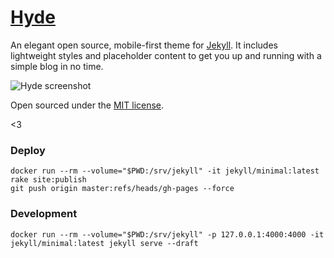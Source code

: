 # [Hyde](http://andhyde.com)

An elegant open source, mobile-first theme for [Jekyll](https://github.com/mojombo/jekyll). It includes lightweight styles and placeholder content to get you up and running with a simple blog in no time.

![Hyde screenshot](https://f.cloud.github.com/assets/98681/1330948/de10196c-353f-11e3-86d0-8e967dd95722.png)

Open sourced under the [MIT license](LICENSE.md).

<3


### Deploy

```
docker run --rm --volume="$PWD:/srv/jekyll" -it jekyll/minimal:latest rake site:publish
git push origin master:refs/heads/gh-pages --force
```

### Development

```
docker run --rm --volume="$PWD:/srv/jekyll" -p 127.0.0.1:4000:4000 -it jekyll/minimal:latest jekyll serve --draft
```